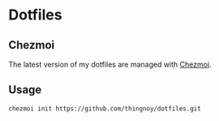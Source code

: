 # Dotfiles

## Chezmoi

The latest version of my dotfiles are managed with [Chezmoi](https://chezmoi.io).

## Usage

```shell
chezmoi init https://github.com/thingnoy/dotfiles.git
```

